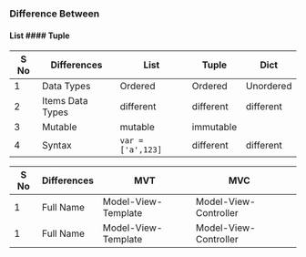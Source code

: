 ### Difference Between

#### List  #### Tuple

| S No | Differences | List | Tuple | Dict |
|---|---|---|---|---|
| 1 | Data Types | Ordered | Ordered | Unordered |
| 2 | Items Data Types | different | different | different |
| 3 | Mutable | mutable | immutable | 
| 4 | Syntax | ``` var = ['a',123] ``` | different | different |

| S No | Differences | MVT | MVC |  |
|---|---|---|---|---|
| 1 | Full Name | Model-View-Template | Model-View-Controller | |
| 1 | Full Name | Model-View-Template | Model-View-Controller | |
